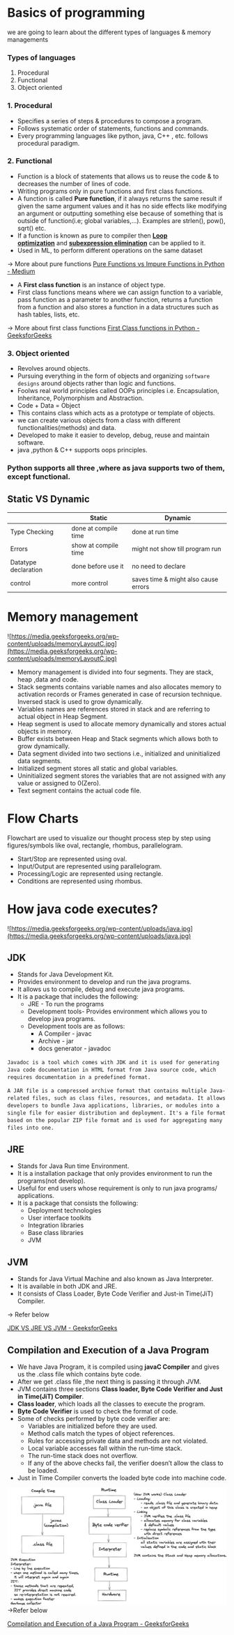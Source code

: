 # Basics of programming

we are going to learn about the different types of languages & memory managements

### Types of languages

1. Procedural
2. Functional
3. Object oriented

### 1.  Procedural

- Specifies a series of steps & procedures to compose a program.
- Follows systematic order of statements, functions and commands.
- Every programming languages like python, java, C++ , etc.  follows procedural paradigm.

### 2.  Functional

- Function is a block of statements that allows us to reuse the code & to decreases the number of lines of code.
- Writing programs only in pure functions and first class functions.
- A function is called **Pure function**, if it always returns the same result if given the same argument values and it has no side effects like modifying an argument or outputting something else because of something that is outside of function(i.e; global variables,...).                   Examples are strlen(), pow(), sqrt() etc.
- If a function is known as pure to compiler then **[Loop optimization](http://en.wikipedia.org/wiki/Loop_optimization)** and **[subexpression elimination](http://en.wikipedia.org/wiki/Common_subexpression_elimination)** can be applied to it.
- Used in ML, to perform different operations on the same dataset

→ More about pure functions
[Pure Functions vs Impure Functions in Python - Medium](https://medium.com/@benjamin.BA/pure-functions-vs-impure-functions-in-python-b2f009664ee4)

- A **First class function** is an instance of object type.
- First class functions means where we can assign function to a variable, pass function as a parameter to another function, returns a function from a function and also stores a function in a data structures such as hash tables, lists, etc.
  
→ More about first class functions
[First Class functions in Python - GeeksforGeeks](https://www.geeksforgeeks.org/first-class-functions-python/)

### 3. Object oriented

- Revolves around objects.
- Pursuing everything in the form of objects and organizing `software designs` around objects rather than logic and functions.
- Foolws real world principles called OOPs principles i.e. Encapsulation, Inheritance, Polymorphism and Abstraction.
- Code + Data = Object
- This contains class which acts as a prototype or template of objects.
- we can create various objects from a class with different functionalities(methods) and data.
- Developed to make it easier to develop, debug, reuse and maintain software.
- java ,python & C++ supports oops principles.

### Python supports all three ,where as java supports two of them, except functional.

## Static VS Dynamic

|                               |                Static          |               Dynamic |
| --- | --- | --- |
| Type Checking | done at compile time | done at run time |
| Errors | show at compile time | might not show till program run  |
| Datatype declaration | done before use it | no need to declare |
| control | more control | saves time & might also cause errors |

# Memory management

![https://media.geeksforgeeks.org/wp-content/uploads/memoryLayoutC.jpg](https://media.geeksforgeeks.org/wp-content/uploads/memoryLayoutC.jpg)

- Memory management is divided into four segments. They are stack, heap ,data and code.
- Stack segments contains variable names and also allocates memory to activation records or Frames generated in case of recursion technique. Inversed stack is used to grow dynamically.
- Variables names are references stored in stack and are referring to actual object in Heap Segment.
- Heap segment is used to allocate memory dynamically and stores actual objects in memory.
- Buffer exists between Heap and Stack segments which allows both to grow dynamically.
- Data segment divided into two sections i.e., initialized and uninitialized data segments.
- Initialized segment stores all static and global variables.
- Uninitialized segment stores the variables that are not assigned with any value or assigned to 0(Zero).
- Text segment contains the actual code file.

# Flow Charts

Flowchart are used to visualize our thought process step by step using figures/symbols like oval, rectangle, rhombus, parallelogram.

- Start/Stop are represented using oval.
- Input/Output are represented using parallelogram.
- Processing/Logic are represented using rectangle.
- Conditions are represented using rhombus.

# How java code executes?

![https://media.geeksforgeeks.org/wp-content/uploads/java.jpg](https://media.geeksforgeeks.org/wp-content/uploads/java.jpg)

## JDK

- Stands for Java Development Kit.
- Provides environment to develop and run the java programs.
- It allows us to compile, debug and execute java programs.
- It is a package that includes the following:
    - JRE - To run the programs
    - Development tools- Provides environment which allows you to develop java programs.
    - Development tools are as follows:
      - A Compiler - javac
      - Archive - jar
      - docs generator - javadoc

`Javadoc is a tool which comes with JDK and it is used for generating Java code documentation in HTML format from Java source code, which requires documentation in a predefined format.`

`A JAR file is a compressed archive format that contains multiple Java-related files, such as class files, resources, and metadata. It allows developers to bundle Java applications, libraries, or modules into a single file for easier distribution and deployment. It's a file format based on the popular ZIP file format and is used for aggregating many files into one.`

## JRE

- Stands for Java Run time Environment.
- It is a installation package that only provides environment to run the programs(not develop).
- Useful for end users whose requirement is only to run java programs/ applications.
- It is a package that consists the following:
    - Deployment technologies
    - User interface toolkits
    - Integration libraries
    - Base class libraries
    - JVM

## JVM

- Stands for Java Virtual Machine and also known as Java Interpreter.
- It is available in both JDK and JRE.
- It consists of Class Loader, Byte Code Verifier and Just-in Time(JiT) Compiler.
  
→ Refer below

[JDK VS JRE VS JVM - GeeksforGeeks](https://www.geeksforgeeks.org/differences-jdk-jre-jvm/)
## Compilation and Execution of a Java Program
- We have Java Program, it is compiled using **javaC Compiler** and gives us the .class file which contains byte code.
- After we get .class file ,the next thing is passing it through JVM.
- JVM contains three sections **Class loader, Byte Code Verifier and Just in Time(JiT) Compiler**.
- **Class loader**, which loads all the classes to execute the program.
- **Byte Code Verifier** is used to check the format of code.
- Some of checks performed by byte code verifier are:
    - Variables are initialized before they are used.
    - Method calls match the types of object references.
    - Rules for accessing private data and methods are not violated.
    - Local variable accesses fall within the run-time stack.
    - The run-time stack does not overflow.
    - If any of the above checks fail, the verifier doesn’t allow the class to be loaded.
- Just in Time Compiler converts the loaded byte code into machine code.

![](../Assets/Screenshot%202024-04-10%20213126.png)
→Refer below

[Compilation and Execution of a Java Program - GeeksforGeeks](https://www.geeksforgeeks.org/compilation-execution-java-program/)
